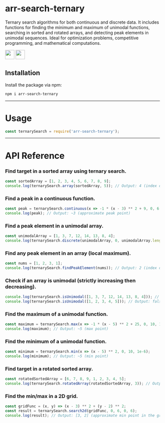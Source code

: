# arr-search-ternary

Ternary search algorithms for both continuous and discrete data. It includes functions for finding the minimum and maximum of unimodal functions, searching in sorted and rotated arrays, and detecting peak elements in unimodal sequences. Ideal for optimization problems, competitive programming, and mathematical computations.


<code><img height="30" src="https://img.shields.io/badge/NPM-111111?style=for-the-badge&logo=npm&logoColor=#c63635"></code>  <code><img height="30" src="https://img.shields.io/badge/JavaScript-111111?style=for-the-badge&logo=javascript&logoColor=F7DF1E"></code>


## Installation
Install the package via npm:

```sh
npm i arr-search-ternary
```

--- 

# Usage

```js
const ternarySearch = require('arr-search-ternary');
```

---

# API Reference

### Find target in a sorted array using ternary search.

```js
const sortedArray = [1, 2, 3, 4, 5, 6, 7, 8, 9];
console.log(ternarySearch.array(sortedArray, 5)); // Output: 4 (index of 5)
```

### Find a peak in a continuous function.

```js
const peak = ternarySearch.continuous(x => -1 * (x - 3) ** 2 + 9, 0, 6, 1e-6);
console.log(peak); // Output: ~3 (approximate peak point)
```

### Find a peak element in a unimodal array.

```js
const unimodalArray = [1, 3, 7, 12, 14, 13, 8, 4];
console.log(ternarySearch.discrete(unimodalArray, 0, unimodalArray.length - 1)); // Output: 4 (index of peak)
```

### Find any peak element in an array (local maximum).

```js
const nums = [1, 2, 3, 1];
console.log(ternarySearch.findPeakElement(nums)); // Output: 2 (index of peak)
```

### Check if an array is unimodal (strictly increasing then decreasing).

```js
console.log(ternarySearch.isUnimodal([1, 3, 7, 12, 14, 13, 8, 4])); // Output: true
console.log(ternarySearch.isUnimodal([1, 2, 3, 4, 5])); // Output: false
```

### Find the maximum of a unimodal function.

```js
const maximum = ternarySearch.max(x => -1 * (x - 5) ** 2 + 25, 0, 10, 1e-6);
console.log(maximum); // Output: ~5 (max point)
```

### Find the minimum of a unimodal function.

```js
const minimum = ternarySearch.min(x => (x - 5) ** 2, 0, 10, 1e-6);
console.log(minimum); // Output: ~5 (min point)
```

### Find target in a rotated sorted array.

```js
const rotatedSortedArray = [6, 7, 8, 9, 1, 2, 3, 4, 5];
console.log(ternarySearch.rotatedArray(rotatedSortedArray, 3)); // Output: 6 (index of 3)
```

### Find the min/max in a 2D grid.

```js
const gridFunc = (x, y) => (x - 3) ** 2 + (y - 2) ** 2;
const result = ternarySearch.search2d(gridFunc, 0, 6, 0, 6);
console.log(result); // Output: [3, 2] (approximate min point in the grid)
```